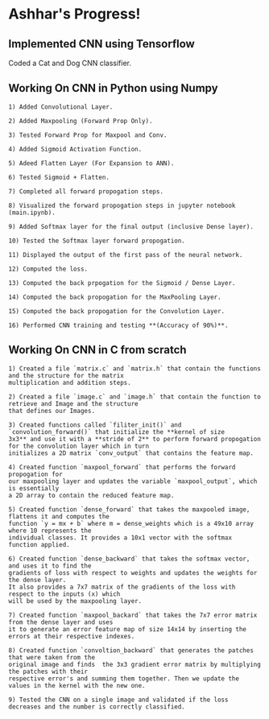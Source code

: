 # Ashhar's Progress!

## Implemented CNN using Tensorflow

Coded a Cat and Dog CNN classifier. 

## Working On CNN in Python using Numpy

    1) Added Convolutional Layer.

    2) Added Maxpooling (Forward Prop Only).

    3) Tested Forward Prop for Maxpool and Conv.

    4) Added Sigmoid Activation Function.

    5) Adeed Flatten Layer (For Expansion to ANN).

    6) Tested Sigmoid + Flatten.

    7) Completed all forward propogation steps.

    8) Visualized the forward propogation steps in jupyter notebook (main.ipynb).

    9) Added Softmax layer for the final output (inclusive Dense layer).

    10) Tested the Softmax layer forward propogation.

    11) Displayed the output of the first pass of the neural network.

    12) Computed the loss.

    13) Computed the back prpogation for the Sigmoid / Dense Layer.

    14) Computed the back propogation for the MaxPooling Layer.

    15) Computed the back propogation for the Convolution Layer.
    
    16) Performed CNN training and testing **(Accuracy of 90%)**.

## Working On CNN in C from scratch

    1) Created a file `matrix.c` and `matrix.h` that contain the functions and the structure for the matrix 
    multiplication and addition steps.

    2) Created a file `image.c` and `image.h` that contain the function to retrieve and Image and the structure
    that defines our Images.

    3) Created functions called `filiter_init()` and `convolution_forward()` that initialize the **kernel of size
    3x3** and use it with a **stride of 2** to perform forward propogation for the convolution layer which in turn
    initializes a 2D matrix `conv_output` that contains the feature map.

    4) Created function `maxpool_forward` that performs the forward propogation for
    our maxpooling layer and updates the variable `maxpool_output`, which is essentially
    a 2D array to contain the reduced feature map.

    5) Created function `dense_forward` that takes the maxpooled image, flattens it and computes the 
    function `y = mx + b` where m = dense_weights which is a 49x10 array where 10 represents the 
    individual classes. It provides a 10x1 vector with the softmax function applied.

    6) Created function `dense_backward` that takes the softmax vector, and uses it to find the 
    gradients of loss with respect to weights and updates the weights for the dense layer. 
    It also provides a 7x7 matrix of the gradients of the loss with respect to the inputs (x) which 
    will be used by the maxpooling layer.

    7) Created function `maxpool_backard` that takes the 7x7 error matrix from the dense layer and uses
    it to generate an error feature map of size 14x14 by inserting the errors at their respective indexes.

    8) Created function `convoltion_backward` that generates the patches that were taken from the 
    original image and finds  the 3x3 gradient error matrix by multiplying the patches with their 
    respective error's and summing them together. Then we update the values in the kernel with the new one.

    9) Tested the CNN on a single image and validated if the loss decreases and the number is correctly classified. 